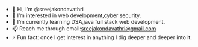 - 👋 Hi, I’m @sreejakondavathri
- 👀 I’m interested in web development,cyber security.
- 🌱 I’m currently learning DSA,java full stack web development.
- 📫 Reach me through
     email:sreejakondavathri@gmail.com
- ⚡ Fun fact: once I get interest in anything I dig deeper and deeper into it.

<!---
sreejakondavathri/sreejakondavathri is a ✨ special ✨ repository because its `README.md` (this file) appears on your GitHub profile.
You can click the Preview link to take a look at your changes.
--->
